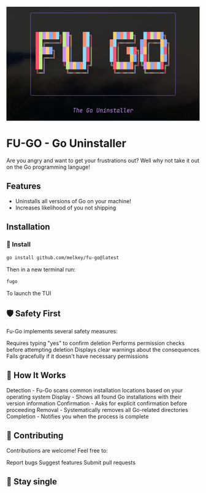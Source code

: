 ![logo](./assets/fugo.png)

# FU-GO - Go Uninstaller

Are you angry and want to get your frustrations out? Well why not take it out on the Go programming languge!

## Features

- Uninstalls all versions of Go on your machine!
- Increases likelihood of you not shipping

## Installation

### 🚀 Install

```bash
go install github.com/melkey/fu-go@latest
```

Then in a new terminal run:

```bash
fugo
```

To launch the TUI

## 🛡️ Safety First

Fu-Go implements several safety measures:

Requires typing "yes" to confirm deletion
Performs permission checks before attempting deletion
Displays clear warnings about the consequences
Fails gracefully if it doesn't have necessary permissions

## 🧩 How It Works

Detection - Fu-Go scans common installation locations based on your operating system
Display - Shows all found Go installations with their version information
Confirmation - Asks for explicit confirmation before proceeding
Removal - Systematically removes all Go-related directories
Completion - Notifies you when the process is complete

## 🤝 Contributing

Contributions are welcome! Feel free to:

Report bugs
Suggest features
Submit pull requests

## 🤝 Stay single
